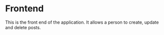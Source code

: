 # Frontend
This is the front end of the application. It allows a person to create, update and delete posts. 

